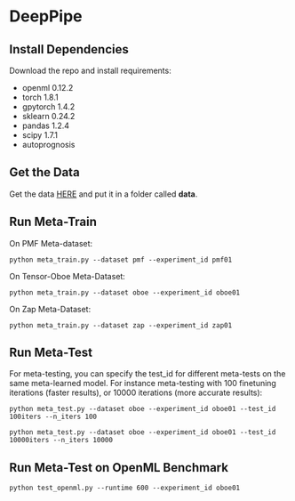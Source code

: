# DeepPipe

## Install Dependencies

Download the repo and install requirements:

- openml 0.12.2
- torch 1.8.1
- gpytorch 1.4.2
- sklearn 0.24.2
- pandas 1.2.4
- scipy 1.7.1
- autoprognosis

## Get the Data

Get the data [HERE](https://www.dropbox.com/sh/mdd5p6g23cazeaw/AAChiIYcOaTicF388VEb9rYla?dl=0) and put it in a folder called **data**.

## Run Meta-Train

On PMF Meta-dataset:

`
python meta_train.py --dataset pmf --experiment_id pmf01
`

On Tensor-Oboe Meta-Dataset:

`
python meta_train.py --dataset oboe --experiment_id oboe01
`

On Zap Meta-Dataset:

`
python meta_train.py --dataset zap --experiment_id zap01
`

## Run Meta-Test

For meta-testing, you can specify the test_id for different meta-tests on the same meta-learned model. For instance meta-testing with 100 finetuning iterations (faster results), or 10000 iterations (more accurate results):

`
python meta_test.py --dataset oboe --experiment_id oboe01 --test_id 100iters --n_iters 100
`

`
python meta_test.py --dataset oboe --experiment_id oboe01 --test_id 10000iters --n_iters 10000
`



## Run Meta-Test on OpenML Benchmark

`
python test_openml.py --runtime 600 --experiment_id oboe01
`

